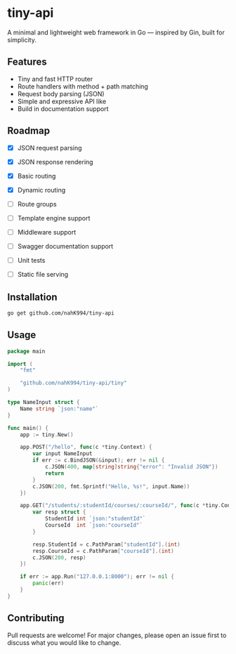 # tiny-api

A minimal and lightweight web framework in Go — inspired by Gin, built for simplicity.


## Features

- Tiny and fast HTTP router
- Route handlers with method + path matching
- Request body parsing (JSON)
- Simple and expressive API like
- Build in documentation support


## Roadmap

* [x] JSON request parsing
* [x] JSON response rendering
* [x] Basic routing
* [x] Dynamic routing
* [ ] Route groups
* [ ] Template engine support
* [ ] Middleware support
* [ ] Swagger documentation support
* [ ] Unit tests
* [ ] Static file serving


## Installation

```bash
go get github.com/nahK994/tiny-api
````

## Usage

```go
package main

import (
	"fmt"

	"github.com/nahK994/tiny-api/tiny"
)

type NameInput struct {
	Name string `json:"name"`
}

func main() {
	app := tiny.New()

	app.POST("/hello", func(c *tiny.Context) {
		var input NameInput
		if err := c.BindJSON(&input); err != nil {
			c.JSON(400, map[string]string{"error": "Invalid JSON"})
			return
		}
		c.JSON(200, fmt.Sprintf("Hello, %s!", input.Name))
	})

	app.GET("/students/:studentId/courses/:courseId/", func(c *tiny.Context) {
		var resp struct {
			StudentId int `json:"studentId"`
			CourseId  int `json:"courseId"`
		}

		resp.StudentId = c.PathParam["studentId"].(int)
		resp.CourseId = c.PathParam["courseId"].(int)
		c.JSON(200, resp)
	})

	if err := app.Run("127.0.0.1:8000"); err != nil {
		panic(err)
	}
}
```

## Contributing

Pull requests are welcome! For major changes, please open an issue first to discuss what you would like to change.
